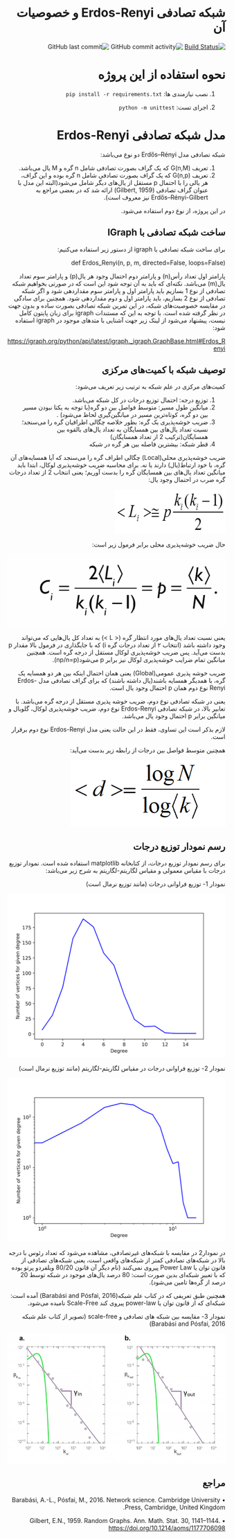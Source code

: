 <div dir="rtl">
 
 # شبکه تصادفی Erdos-Renyi و خصوصیات آن
 [![Build Status](https://travis-ci.com/softrebel/levelUpTask1.svg?branch=master)](https://travis-ci.com/softrebel/levelUpTask1.svg?branch=master)
![GitHub commit activity](https://img.shields.io/github/commit-activity/w/softrebel/levelUpTask1)
![GitHub last commit](https://img.shields.io/github/last-commit/softrebel/levelUpTask1)

# نحوه استفاده از این پروژه

1. نصب نیازمندی ها: `pip install -r requirements.txt`

2. اجرای تست: `python -m unittest`

# مدل شبکه تصادفی Erdos-Renyi

شبکه تصادفی مدل Erdős–Rényi دو نوع می‌باشد:
1.	تعریف G(n,M) که یک گراف بصورت تصادفی شامل n گره و M یال می‌باشد.
2.	تعریف G(n,p) که یک گراف بصورت تصادفی شامل n گره بوده و این گراف، هر یالی را با احتمال p مستقل از یال‌های دیگر شامل می‌شود(البته این مدل با عنوان گراف تصادفی (Gilbert, 1959) ارائه شد که در بعضی مراجع به Erdős–Rényi-Gilbert نیز معروف است).

در این پروژه، از نوع دوم استفاده می‌شود.

## ساخت شبکه تصادفی با IGraph
برای ساخت شبکه تصادفی با igraph از دستور زیر استفاده می‌کنیم:
 
def Erdos_Renyi(n, p, m, directed=False, loops=False)
 
پارامتر اول تعداد رأس(n) و پارامتر دوم احتمال وجود هر یال(p) و پارامتر سوم تعداد یال(m) می‌باشد. 
نکته‌ای که باید به آن توجه شود این است که در صورتی بخواهیم شبکه تصادفی از نوع 1 بسازیم باید پارامتر اول و پارامتر سوم مقداردهی شود و اگر شبکه تصادفی از نوع 2 بسازیم، باید پارامتر اول و دوم مقداردهی شود. همچنین برای سادگی در مقایسه خصوصیت‌های شبکه، در این تمرین شبکه تصادفی بصورت ساده و بدون جهت در نظر گرفته شده است. 
با توجه به این که مستندات igraph برای زبان پایتون کامل نیست، پیشنهاد می‌شود از لینک زیر جهت آشنایی با متد‌های موجود در igraph استفاده شود:

https://igraph.org/python/api/latest/igraph._igraph.GraphBase.html#Erdos_Renyi

## توصیف شبکه با کمیت‌های مرکزی
کمیت‌های مرکزی در علم شبکه به ترتیب زیر تعریف می‌شود:
1.	توزیع درجه: احتمال توزیع درجات در کل شبکه می‌باشد.
2.	میانگین طول مسیر: متوسط فواصل بین دو گره(با توجه به یکتا نبودن مسیر بین دو گره، کوتاه‌ترین مسیر در میانگین‌گیری لحاظ می‌شود) .
3.	ضریب خوشه‌پذیری یک گره: بطور خلاصه چگالی اطرافیان گره را می‌سنجد؛ نسبت تعداد یال‌های بین همسایگان به تعداد یال‌های بالقوه بین همسایگان(ترکیب 2 از تعداد همسایگان)
4.	قطر شبکه: بیشترین فاصله بین هر گره در شبکه

ضریب خوشه‌پذیری محلی(Local) چگالی اطراف گره را می‌سنجد که آیا همسایه‌های آن گره، با خود ارتباط(یال) دارند یا نه. برای محاسبه ضریب خوشه‌پذیری لوکال، ابتدا باید میانگین تعداد یال‌های بین همسایگان گره را بدست آوریم؛ یعنی انتخاب 2 از تعداد درجات گره ضرب در احتمال وجود یال:

 ![average edge between neighbours of node](./assets/average_edge_random_graph.png)


حال ضریب خوشه‌پذیری محلی برابر فرمول زیر است:

 ![clustering coefficient](./assets/clustering_coefficient_random_graph.jpg)

یعنی نسبت تعداد یال‌های مورد انتظار گره (< L >) به تعداد کل یال‌هایی که می‌تواند وجود داشته باشد (انتخاب ۲ از تعداد درجات گره i) که با جایگذاری <L> در فرمول بالا مقدار p بدست می‌آید. پس ضریب خوشه‌پذیری لوکال مستقل از درجه گره است. همچنین میانگین تمام ضرایب خوشه‌پذیری لوکال نیز برابر p می‌شود(np/n=p). 

ضریب خوشه پذیری عمومی(Global) یعنی همان احتمال اینکه بین هر دو همسایه یک گره، با همدیگر همسایه باشند(یال داشته باشند) که برای گراف تصادفی مدل Erdos-Renyi نوع دوم همان p احتمال وجود یال است.



یعنی در شبکه تصادفی نوع دوم، ضریب خوشه پذیری مستقل از درجه گره می‌باشد.
با تعابیر بالا، در شبکه تصادفی Erdos-Renyi نوع دوم، ضریب خوشه‌پذیری لوکال، گلوبال و میانگین برابر p احتمال وجود یال می‌باشد.

لازم بذکر است این تساوی، فقط در این  حالت یعنی مدل Erdos-Renyi نوع دوم برقرار است.

همچنین متوسط فواصل بین درجات از رابطه زیر بدست می‌آید:
 
  ![average distance](./assets/average_distance_random_graph.PNG)





## رسم نمودار توزیع درجات
برای رسم نمودار توزیع درجات، از کتابخانه matplotlib استفاده شده است. نمودار توزیع درجات با مقیاس معمولی و مقیاس لگاریتم-لگاریتم به شرح زیر می‌‎باشد:


نمودار 1- توزیع فراوانی درجات (مانند توزیع نرمال است)

  ![degree distribution normal plot](./assets/dd.svg)


نمودار 2- توزیع فراوانی درجات در مقیاس لگاریتم-لگاریتم (مانند توزیع نرمال است)

  ![degree distribution log-log plot](./assets/log-log.svg)



در نمودار2 در مقایسه با شبکه‌های غیرتصادفی، مشاهده می‌شود که تعداد رئوس با درجه بالا در شبکه‌های تصادفی کمتر از شبکه‌های واقعی است، یعنی شبکه‌های تصادفی از قانون توان یا Power Law پیروی نمی‌کنند (نام دیگر آن قانون 80/20 ویلفردو پرتو بوده که با تعبیر شبکه‌ای بدین صورت است: 80 درصد یال‌های موجود در شبکه توسط 20 درصد از گره‌ها تامین می‌شود). 

همچنین طبق تعریفی که در کتاب علم شبکه(Barabási and Pósfai, 2016) آمده است:
شبکه‌ای که از قانون توان یا power-law پیروی کند Scale-Free نامیده  می‌شود.

نمودار 3- مقایسه بین شبکه های تصادفی و  scale-free (تصویر از کتاب علم شبکه Barabási and Pósfai, 2016) 

  ![random network vs scale-free degree distribution plot](./assets/random_scalefree_plot.jpg)
















## مراجع
•	Barabási, A.-L., Pósfai, M., 2016. Network science. Cambridge University Press, Cambridge, United Kingdom.
 
•	Gilbert, E.N., 1959. Random Graphs. Ann. Math. Stat. 30, 1141–1144. https://doi.org/10.1214/aoms/1177706098



